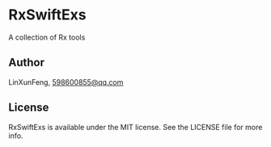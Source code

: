 # RxSwiftExs



A collection of Rx tools



## Author

LinXunFeng, 598600855@qq.com

## License

RxSwiftExs is available under the MIT license. See the LICENSE file for more info.
